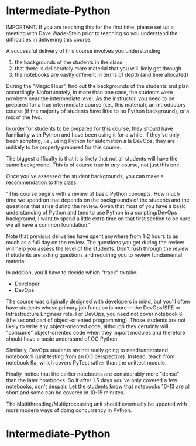 # Intermediate-Python

IMPORTANT: If you are teaching this for the first time, please set up a meeting with Dave Wade-Stein prior to teaching so you understand the difficulties in delivering this course.

A successful delivery of this course involves you understanding

1. the backgrounds of the students in the class
1. that there is deliberately more material that you will likely get through
1. the notebooks are vastly different in terms of depth (and time allocated)
 
During the "Magic Hour", find out the backgrounds of the students and plan accordingly. Unfortunately,
in more than one case, the students were nowhere near the intermediate level. As the instructor, you
need to be prepared for a true intermediate course (i.e., this material), an introductory course (if the majority of students have little to no Python background), or a mix of the two.

In order for students to be prepared for this course, they should have familiarity with Python and have
been using it for a while. If they've only been scripting, i.e., using Python for automation a la DevOps,
they are unlikely to be properly prepared for this course.

The biggest difficulty is that it is likely that not all students will have the same background. This is
of course true in *any* course, not just this one.

Once you've assessed the student backgrounds, you can make a recommendation to the class. 

"This course begins with a review of basic Python concepts. How much time we spend on that depends on the
backgrounds of the students and the questions that arise during the review. Given that most of you have a
basic understanding of Python and tend to use Python in a scripting/DevOps background, I want to spend a
little extra time on that first section to be sure we all have a common foundation."

Note that previous deliveries have spent anywhere from 1-2 hours to as much as a full day on the review. The questions you get during the review will help you assess the level of the students. Don't rush through the review if students are asking questions and requiring you to review fundamental material.

In addition, you'll have to decide which "track" to take:
- Developer
- DevOps

The course was originally designed with developers in mind, but you'll often have students whose primary job function is more in the DevOps/SRE or Infrastructure Engineer role. For DevOps, you need not cover notebook 6 (the second part of object-oriented programming). Those students are not likely to write any object-oriented code, although they certainly will "consume" object-oriented code when they import modules and therefore should have a basic understand of OO Python.

Similarly, DevOps students are not really going to need/understand notebook 9 (unit testing from an OO perspective). Instead, teach from notebook 9a, which covers PyTest rather than the unittest module.

Finally, notice that the earlier notebooks are considerably more "dense" than the later notebooks. So if after 1.5 days you've only covered a few notebooks, don't despair. Let the students know that notebooks 10-13 are all short and some can be covered in 10-15 minutes.

The Multithreading/Multiprocessing unit should eventually be updated with more modern ways of doing concurrency in Python.

# Intermediate-Python
